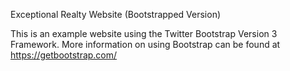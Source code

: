 Exceptional Realty Website (Bootstrapped Version)

This is an example website using the Twitter Bootstrap Version 3 Framework.
More information on using Bootstrap can be found at https://getbootstrap.com/
